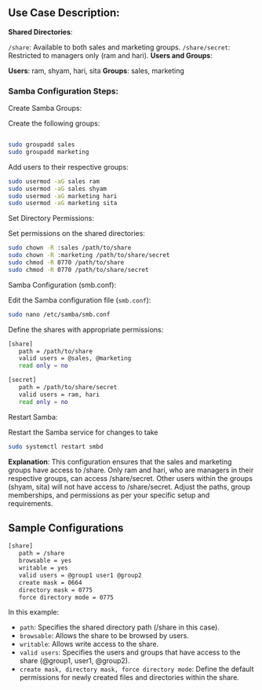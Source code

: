 ## Use Case Description:
**Shared Directories**:

`/share`: Available to both sales and marketing groups.
`/share/secret`: Restricted to managers only (ram and hari).
**Users and Groups**:

**Users**: ram, shyam, hari, sita
**Groups**: sales, marketing
### Samba Configuration Steps:
Create Samba Groups:

Create the following groups:
```bash

sudo groupadd sales
sudo groupadd marketing
```
Add users to their respective groups:

```bash
sudo usermod -aG sales ram
sudo usermod -aG sales shyam
sudo usermod -aG marketing hari
sudo usermod -aG marketing sita
```
Set Directory Permissions:

Set permissions on the shared directories:
```bash
sudo chown -R :sales /path/to/share
sudo chown -R :marketing /path/to/share/secret
sudo chmod -R 0770 /path/to/share
sudo chmod -R 0770 /path/to/share/secret
```
Samba Configuration (smb.conf):

Edit the Samba configuration file (`smb.conf`):

```bash
sudo nano /etc/samba/smb.conf
```
Define the shares with appropriate permissions:
```bash
[share]
   path = /path/to/share
   valid users = @sales, @marketing
   read only = no

[secret]
   path = /path/to/share/secret
   valid users = ram, hari
   read only = no
```
Restart Samba:

Restart the Samba service for changes to take 
```bash
sudo systemctl restart smbd
```
**Explanation**:
This configuration ensures that the sales and marketing groups have access to /share.
Only ram and hari, who are managers in their respective groups, can access /share/secret.
Other users within the groups (shyam, sita) will not have access to /share/secret.
Adjust the paths, group memberships, and permissions as per your specific setup and requirements.

## Sample Configurations
```bash
[share]
   path = /share
   browsable = yes
   writable = yes
   valid users = @group1 user1 @group2
   create mask = 0664
   directory mask = 0775
   force directory mode = 0775

```

In this example:

* `path`: Specifies the shared directory path (/share in this case).  
* `browsable`: Allows the share to be browsed by users.  
* `writable`: Allows write access to the share.  
* `valid users`: Specifies the users and groups that have access to the share (@group1, user1, @group2).  
* `create mask, directory mask, force directory mode`: Define the default permissions for newly created files and directories within the share.